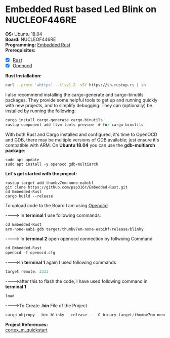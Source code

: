 # Embedded Rust based Led Blink on NUCLEOF446RE


**OS:** Ubuntu 18.04<br/>
**Board:** NUCLEOF446RE<br/>
**Programming:** [Embedded Rust](https://rust-embedded.github.io/book/)<br/>
**Prerequisites:** <br/>
- [x] [Rust](https://rust-embedded.github.io/book/)<br/>
- [x] [Openocd](http://openocd.org/doc/html/GDB-and-OpenOCD.html)</br>

**Rust Installation:**
```sh
curl --proto '=https' --tlsv1.2 -sSf https://sh.rustup.rs | sh
```
I also recommend installing the cargo-generate and cargo-binutils packages. They provide some helpful tools to get up and running quickly with new projects, and to simplify debugging. They can (optionally) be installed by running the following:
```rust
cargo install cargo-generate cargo-binutils
rustup component add llvm-tools-preview  # for cargo-binutils
```

With both Rust and Cargo installed and configured, it's time to OpenOCD and GDB, there may be multiple versions of GDB available; just ensure it's compatible with ARM. 
On **Ubuntu 18.04** you can use the **gdb-multiarch package**:
```console
sudo apt update
sudo apt install -y openocd gdb-multiarch
```
**Let's get started with the project:**
```console
rustup target add thumbv7em-none-eabihf
git clone https://github.com/psp316r/Embedded-Rust.git
cd Embedded-Rust
cargo build --release
```
To upload code to the Board I am using [Openocd](http://openocd.org/doc/html/GDB-and-OpenOCD.html)

----> In **terminal 1** use following commands:
```rust
cd Embedded-Rust
arm-none-eabi-gdb target/thumbv7em-none-eabihf/release/blinky
```

----> In **terminal 2** open openocd connection by follwoing Command
```rust
cd Embedded-Rust
openocd -f openocd.cfg
```

---->In **terminal 1** again I used following commands
```rust
target remote: 3333
```

---->after this to flash the code, I have used following command in **terminal 1**
```rust
load
```
---->To Create **.bin** File of the Project

```rust
cargo objcopy --bin blinky --release -- -O binary target/thumbv7em-none-eabihf/release/blinky.bin
```

**Project References:**</br>
[cortex_m_quickstart](https://docs.rs/cortex-m-quickstart/0.2.7/cortex_m_quickstart/)</br>
